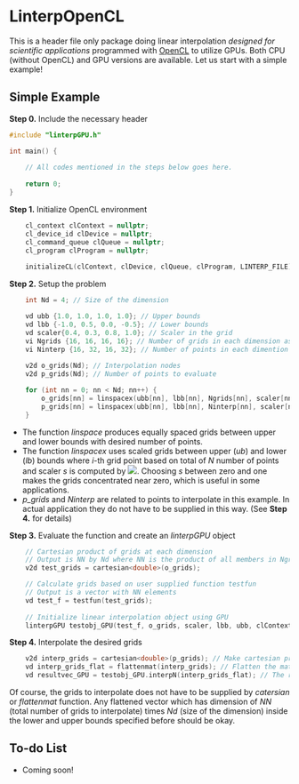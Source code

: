 # LinterpOpenCL

This is a header file only package doing linear interpolation *designed for scientific applications* programmed with [OpenCL](https://www.khronos.org/opencl/) to utilize GPUs. Both CPU (without OpenCL) and GPU versions are available. Let us start with a simple example!

## Simple Example

**Step 0.** Include the necessary header
```cpp
#include "linterpGPU.h"

int main() {
    
    // All codes mentioned in the steps below goes here.
    
    return 0;
}
```

**Step 1.** Initialize OpenCL environment
```cpp
    cl_context clContext = nullptr;
    cl_device_id clDevice = nullptr;
    cl_command_queue clQueue = nullptr;
    cl_program clProgram = nullptr;
    
    initializeCL(clContext, clDevice, clQueue, clProgram, LINTERP_FILE); // LINTERP_FILE: path to `linterp_ext.cl'
```

**Step 2.** Setup the problem
```cpp
    int Nd = 4; // Size of the dimension

    vd ubb {1.0, 1.0, 1.0, 1.0}; // Upper bounds
    vd lbb {-1.0, 0.5, 0.0, -0.5}; // Lower bounds
    vd scaler{0.4, 0.3, 0.8, 1.0}; // Scaler in the grid
    vi Ngrids {16, 16, 16, 16}; // Number of grids in each dimension as interpolation nodes
    vi Ninterp {16, 32, 16, 32}; // Number of points in each dimention to interpolate
    
    v2d o_grids(Nd); // Interpolation nodes
    v2d p_grids(Nd); // Number of points to evaluate

    for (int nn = 0; nn < Nd; nn++) {
        o_grids[nn] = linspacex(ubb[nn], lbb[nn], Ngrids[nn], scaler[nn]); // linspacex 
        p_grids[nn] = linspacex(ubb[nn], lbb[nn], Ninterp[nn], scaler[nn]);
    }
```
* The function *linspace* produces equally spaced grids between upper and lower bounds with desired number of points.
* The function *linspacex* uses scaled grids between upper (*ub*) and lower (*lb*) bounds where *i*-th grid point based on total of *N* number of points and scaler *s* is computed by <img src="https://render.githubusercontent.com/render/math?math=lb %2B (ub - lb) \left( \frac{i-1}{N-1} \right)^{1.0/s}">. Choosing *s* between zero and one makes the grids concentrated near zero, which is useful in some applications.
* *p_grids* and *Ninterp* are related to points to interpolate in this example. In actual application they do not have to be supplied in this way. (See **Step 4.** for details)

**Step 3.** Evaluate the function and create an *linterpGPU* object
```cpp
    // Cartesian product of grids at each dimension
    // Output is NN by Nd where NN is the product of all members in Ngrids
    v2d test_grids = cartesian<double>(o_grids);

    // Calculate grids based on user supplied function testfun
    // Output is a vector with NN elements
    vd test_f = testfun(test_grids);
    
    // Initialize linear interpolation object using GPU 
    linterpGPU testobj_GPU(test_f, o_grids, scaler, lbb, ubb, clContext, clQueue, clProgram);
```

**Step 4.** Interpolate the desired grids
```cpp
    v2d interp_grids = cartesian<double>(p_grids); // Make cartesian product of points to interpolate
    vd interp_grids_flat = flattenmat(interp_grids); // Flatten the matrix (Fortran ordered)
    vd resultvec_GPU = testobj_GPU.interpN(interp_grids_flat); // The resulting vector
```
Of course, the grids to interpolate does not have to be supplied by *catersian* or *flattenmat* function. Any flattened vector which has dimension of *NN* (total number of grids to interpolate) times *Nd* (size of the dimension) inside the lower and upper bounds specified before should be okay.

## To-do List
* Coming soon!
